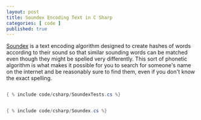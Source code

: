 ```yaml
---
layout: post
title: Soundex Encoding Text in C Sharp
categories: [ code ]
published: true
---
```


<a href="https://en.wikipedia.org/wiki/Soundex">Soundex</a> is a text encoding algorithm designed to create hashes 
of words according to their sound so that similar sounding words can be matched even though they might be 
spelled very differently. This sort of phonetic algorithm is what makes it possible for you to search for someone's 
name on the internet and be reasonably sure to find them, even if you don't know the exact spelling.


```csharp

{ % include code/csharp/SoundexTests.cs %}

```


```csharp

{ % include code/csharp/Soundex.cs %}

```


